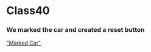 # Class40 
### We marked the car and created a reset button
["Marked Car"](https://github.com/ErraticPangolin/Class40/blob/main/car%20racing%20game.png)
